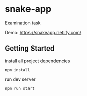 # snake-app
Examination task

Demo: https://snakeapp.netlify.com/

## Getting Started

install all project dependencies

```
npm install
```

run dev server

```
npm run start
```
